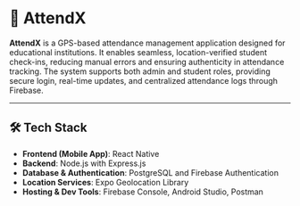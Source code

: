 # 📍 AttendX

**AttendX** is a GPS-based attendance management application designed for educational institutions. It enables seamless, location-verified student check-ins, reducing manual errors and ensuring authenticity in attendance tracking. The system supports both admin and student roles, providing secure login, real-time updates, and centralized attendance logs through Firebase.

---

## 🛠️ Tech Stack

- **Frontend (Mobile App)**: React Native
- **Backend**: Node.js with Express.js
- **Database & Authentication**: PostgreSQL and Firebase Authentication
- **Location Services**: Expo Geolocation Library
- **Hosting & Dev Tools**: Firebase Console, Android Studio, Postman




